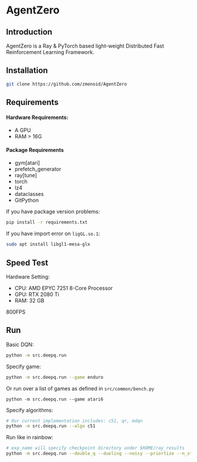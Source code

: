 # AgentZero

## Introduction

AgentZero is a Ray & PyTorch based light-weight Distributed Fast Reinforcement Learning Framework.


## Installation
```bash
git clone https://github.com/zmonoid/AgentZero
```

## Requirements

#### Hardware Requirements:
- A GPU
- RAM > 16G

#### Package Requirements
 - gym[atari]
 - prefetch_generator
 - ray[tune]
 - torch
 - lz4
 - dataclasses
 - GitPython
 
If you have package version problems:
```bash
pip install -r requirements.txt
```
 
If you have import error on  ```ligGL.so.1```:
```bash
sudo apt install libgl1-mesa-glx
```
## Speed Test
Hardware Setting:
 - CPU: AMD EPYC 7251 8-Core Processor
 - GPU: RTX 2080 Ti
 - RAM: 32 GB

800FPS

## Run

Basic DQN:
```bash
python -m src.deepq.run
```

Specify game:
```bash
python -m src.deepq.run --game enduro
```
Or run over a list of games as defined in ```src/common/bench.py```
```
python -m src.deepq.run --game atari6
```
Specify algorithms:
```bash
# Our current implementation includes: c51, qr, mdqn
python -m src.deepq.run --algo c51
```

Run like in rainbow:
```bash
# exp_name will specify checkpoint directory under $HOME/ray_results
python -m src.deepq.run --double_q --dueling --noisy --priortize --n_step 3 --game atari47 --algo c51 --exp_name atari_rainbow
```

